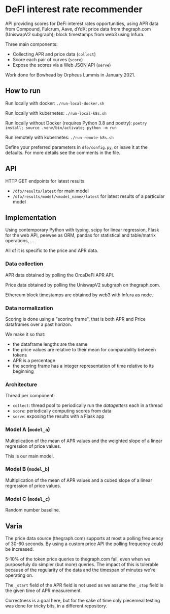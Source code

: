# DeFI interest rate recommender

API providing scores for DeFi interest rates opportunities, using APR data from Compound, Fulcrum, Aave, dYdX; price data from thegraph.com (UniswapV2 subgraph); block timestamps from web3 using Infura.

Three main components:

- Collecting APR and price data (`collect`)
- Score each pair of curves (`score`)
- Expose the scores via a Web JSON API (`serve`)


Work done for Bowhead by Orpheus Lummis in January 2021.


## How to run

Run locally with docker: `./run-local-docker.sh`

Run locally with kubernetes: `./run-local-k8s.sh`

Run locally without Docker (requires Python 3.8 and poetry): `poetry install; source .venv/bin/activate; python -m run`

Run remotely with kubernetes: `./run-remote-k8s.sh`

Define your preferred parameters in `dfo/config.py`, or leave it at the defaults. For more details see the comments in the file.


## API

HTTP GET endpoints for latest results:

- `/dfo/results/latest` for main model
- `/dfo/results/model/<model_name>/latest` for latest results of a particular model


## Implementation

Using contemporary Python with typing, scipy for linear regression, Flask for the web API, peewee as ORM, pandas for statistical and table/matrix operations, ...

All of it is specific to the price and APR data.


### Data collection

APR data obtained by polling the OrcaDeFi APR API.

Price data obtained by polling the UniswapV2 subgraph on thegraph.com.

Ethereum block timestamps are obtained by web3 with Infura as node.


### Data normalization

Scoring is done using a "scoring frame", that is both APR and Price dataframes over a past horizon.

We make it so that:

- the dataframe lengths are the same
- the price values are relative to their mean for comparability between tokens
- APR is a percentage
- the scoring frame has a integer representation of time relative to its beginning


### Architecture

Thread per component:
- `collect`: thread pool to periodically run the *datagetters* each in a thread
- `score`: periodically computing scores from data
- `serve`: exposing the results with a Flask app

### Model A (`model_a`)

Multiplication of the mean of APR values and the weighted slope of a linear regression of price values.

This is our main model.

### Model B (`model_b`)

Multiplication of the mean of APR values and a cubed slope of a linear regression of price values.

### Model C (`model_c`)

Random number baseline.


## Varia

The price data source (thegraph.com) supports at most a polling frequency of 30-60 seconds. By using a custom price API the polling frequency could be increased.

5-10% of the token price queries to thegraph.com fail, even when we purposefuly do simpler (but more) queries. The impact of this is tolerable because of the regularity of the data and the timespan of minutes we're operating on.

The `_start` field of the APR field is not used as we assume the `_stop` field is the given time of APR measurement.

Correctness is a goal here, but for the sake of time only piecemeal testing was done for tricky bits, in a different repository.
